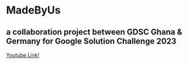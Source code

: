 # MadeByUs

## a collaboration project between GDSC Ghana & Germany for Google Solution Challenge 2023

[Youtube Link!](https://www.youtube.com/watch?v=https://youtu.be/06cSb6E6jhw)




